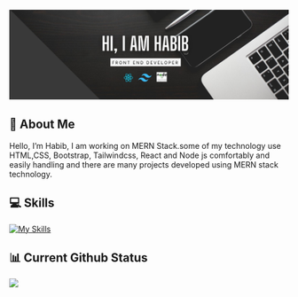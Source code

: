 ![The San Juan Mountains are beautiful!](https://raw.githubusercontent.com/HabibMia2121/HabibMia2121/main/assets/image/github-banner%20(2).jpg "San Juan Mountains")


**📝 About Me**
---
Hello, I’m Habib, I am working on MERN Stack.some of my technology use HTML,CSS, Bootstrap, Tailwindcss, React and Node js  comfortably and easily handling and there are many projects developed using MERN stack technology.

**💻 Skills**
---
[![My Skills](https://skillicons.dev/icons?i=,html,css,bootstrap,tailwindcss,js,react,nodejs,express,mongodb,vscode,git,github,figma)](https://skillicons.dev)

**📊 Current Github Status**
---
![](http://github-profile-summary-cards.vercel.app/api/cards/profile-details?username=HabibMia2121&theme=darcula)
